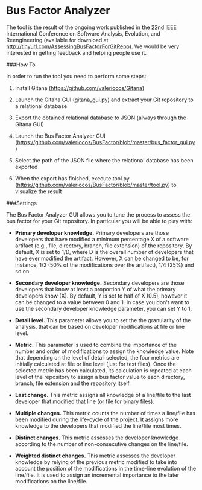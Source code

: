 # Bus Factor Analyzer

The tool is the result of the ongoing work published in the 22nd IEEE International Conference on Software Analysis, Evolution, and Reengineering (available for download at http://tinyurl.com/AssessingBusFactorForGitRepo). We would be very interested in getting feedback and helping people use it.

###How To

In order to run the tool you need to perform some steps:

1) Install Gitana (https://github.com/valeriocos/Gitana) 

2) Launch the Gitana GUI (gitana_gui.py) and extract your Git repository to a relational database

3) Export the obtained relational database to JSON (always through the Gitana GUI)

4) Launch the Bus Factor Analyzer GUI (https://github.com/valeriocos/BusFactor/blob/master/bus_factor_gui.py)

5) Select the path of the JSON file where the relational database has been exported

6) When the export has finished, execute tool.py (https://github.com/valeriocos/BusFactor/blob/master/tool.py) to visualize the result


###Settings

The Bus Factor Analyzer GUI allows you to tune the process to assess the bus factor for your Git repository. 
In particular you will be able to play with:

- **Primary developer knowledge.** 
Primary developers are those developers that have modified a minimum percentage X of a software artifact (e.g., file, 
directory, branch, file extension) of the repository. By default, X is set to 1/D, where D is the overall number of developers that have ever
modified the artifact. However, X can be changed to be, for instance, 1/2 (50% of the modifications over the artifact), 1/4 (25%) and so on.

- **Secondary developer knowledge.**
Secondary developers are those developers that know at least a proportion Y of what the primary developers know (X). By default,
Y is set to half of X (0.5), however it can be changed to a value between 0 and 1. In case you don't want to use 
the secondary developer knowledge parameter, you can set Y to 1.

- **Detail level.**
This parameter allows you to set the the granularity of the analysis, that can be based on developer modifications at file or line level.

- **Metric.**
This parameter is used to combine the importance of the number and order of modifications to assign the knowledge value. 
Note that depending on the level of detail selected, the four metrics are initially calculated at file or line level (just for text files).
Once the selected metric has been calculated, its calculation is repeated at each level of the repository to assign a bus factor value
to each directory, branch, file extension and the repository itself.

 - **Last change.** This metric assigns all knowledge of a line/file to the last developer that modified that
line (or file for binary files).

 - **Multiple changes.** This metric counts the number of times a line/file has been modified during the life-cycle of the project. 
 It assigns more knowledge to the developers that modified the line/file most times.

 - **Distinct changes**. This metric assesses the developer knowledge according to the number of non-consecutive changes on the line/file.
 
 - **Weighted distinct changes.** This metric assesses the developer knowledge by relying of the previous metric modified to take into account the position of the
modifications in the time-line evolution of the line/file. It is used to assign an incremental importance to the later modifications
on the line/file.
